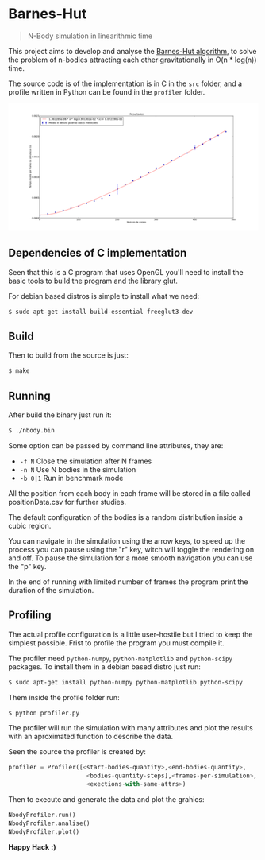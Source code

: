 # Barnes-Hut 
> N-Body simulation in linearithmic time

This project aims to develop and analyse the [Barnes-Hut algorithm](http://arborjs.org/docs/barnes-hut), to solve the problem of n-bodies attracting each other gravitationally in O(n * log(n)) time.

The source code is of the implementation is in C in the ```src``` folder, and a profile written in Python can be found in the ```profiler``` folder.

![](https://github.com/MateusZitelli/N-Body_Barnes_Hut/raw/master/profiler/1_500_20corpos_1000frames_5medicoes.png)

## Dependencies of C implementation
Seen that this is a C program that uses OpenGL you'll need to install the basic
tools to build the program and the library glut.

For debian based distros is simple to install what we need:
```sh
$ sudo apt-get install build-essential freeglut3-dev  
```     

## Build

Then to build from the source is just:
```sh
$ make
```

## Running
After build the binary just run it:

```sh
$ ./nbody.bin
```

Some option can be passed by command line attributes, they are:
- `-f N` Close the simulation after N frames
- `-n N` Use N bodies in the simulation
- `-b 0|1` Run in benchmark mode

All the position from each body in each frame will be stored in a file called
positionData.csv for further studies.

The default configuration of the bodies is a random distribution inside a cubic
region.

You can navigate in the simulation using the arrow keys, to speed up the process
you can pause using the "r" key, witch will toggle the rendering on and off.
To pause the simulation for a more smooth navigation you can use the "p" key.

In the end of running with limited number of frames the program print the
duration of the simulation.

## Profiling

The actual profile configuration is a little user-hostile but I tried to keep
the simplest possible. Frist to profile the program you must compile it.

The profiler need ```python-numpy```, ```python-matplotlib``` and
```python-scipy``` packages. To install them in a debian based distro just run:

```sh
$ sudo apt-get install python-numpy python-matplotlib python-scipy
```

Them inside the profile folder run:
```sh
$ python profiler.py
```

The profiler will run the simulation with many attributes and plot the results
with an aproximated function to describe the data.

Seen the source the profiler is created by: 

```python
profiler = Profiler([<start-bodies-quantity>,<end-bodies-quantity>,
                      <bodies-quantity-steps],<frames-per-simulation>,
                      <exections-with-same-attrs>)
```

Then to execute and generate the data and plot the grahics:
```python
NbodyProfiler.run()
NbodyProfiler.analise()
NbodyProfiler.plot()
```




**Happy Hack :)**
